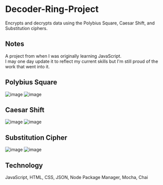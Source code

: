 # Decoder-Ring-Project
Encrypts and decrypts data using the Polybius Square, Caesar Shift, and Substitution ciphers.

## Notes
A project from when I was originally learning JavaScript. <br>
I may one day update it to reflect my current skills but I'm still proud of the work that went into it.


## Polybius Square
![image](https://user-images.githubusercontent.com/76602007/192026004-82d3346b-8e10-41f7-bc42-2c08698611cf.png)
![image](https://user-images.githubusercontent.com/76602007/192027505-975b8758-e9b9-483d-a976-54a9b47c21cd.png)


## Caesar Shift
![image](https://user-images.githubusercontent.com/76602007/192026695-3aec6a70-3d07-46f4-b5e1-85ba22904bbb.png)
![image](https://user-images.githubusercontent.com/76602007/192027105-2f47cac6-4b58-418d-9435-46af080cd9dc.png)


## Substitution Cipher
![image](https://user-images.githubusercontent.com/76602007/192026340-9ca7119e-b6c0-49c3-885a-8edcdfe41929.png)
![image](https://user-images.githubusercontent.com/76602007/192027308-baae96f6-f0d9-43ea-8b19-d20b08b20cc2.png)

## Technology
JavaScript, HTML, CSS, JSON, Node Package Manager, Mocha, Chai
